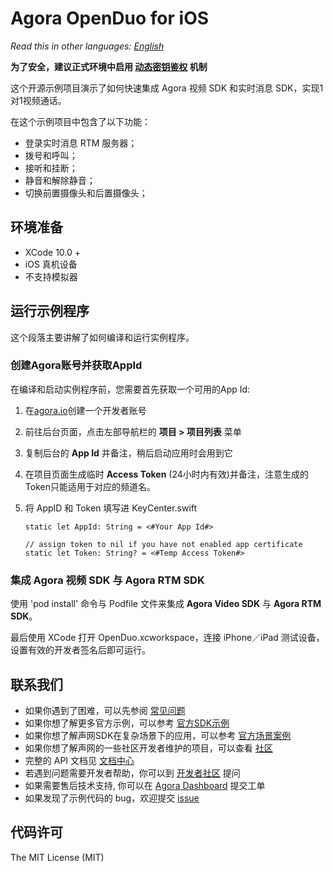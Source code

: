# Agora OpenDuo for iOS

*Read this in other languages: [English](README.md)*

**为了安全，建议正式环境中启用 [动态密钥鉴权](https://docs.agora.io/cn/Real-time-Messaging/RTM_key?platform=All%20Platforms) 机制**

这个开源示例项目演示了如何快速集成 Agora 视频 SDK 和实时消息 SDK，实现1对1视频通话。

在这个示例项目中包含了以下功能：

- 登录实时消息 RTM 服务器；
- 拨号和呼叫；
- 接听和挂断；
- 静音和解除静音；
- 切换前置摄像头和后置摄像头；

## 环境准备

- XCode 10.0 +
- iOS 真机设备
- 不支持模拟器

## 运行示例程序

这个段落主要讲解了如何编译和运行实例程序。

### 创建Agora账号并获取AppId

在编译和启动实例程序前，您需要首先获取一个可用的App Id:

1. 在[agora.io](https://dashboard.agora.io/signin/)创建一个开发者账号
2. 前往后台页面，点击左部导航栏的 **项目 > 项目列表** 菜单
3. 复制后台的 **App Id** 并备注，稍后启动应用时会用到它
4. 在项目页面生成临时 **Access Token** (24小时内有效)并备注，注意生成的Token只能适用于对应的频道名。
5. 将 AppID 和 Token 填写进 KeyCenter.swift

    ``` 
    static let AppId: String = <#Your App Id#>
    
    // assign token to nil if you have not enabled app certificate
    static let Token: String? = <#Temp Access Token#>
    ```

### 集成 Agora 视频 SDK 与 Agora RTM SDK

使用 'pod install' 命令与 Podfile 文件来集成 **Agora Video SDK** 与 **Agora RTM SDK**。

最后使用 XCode 打开 OpenDuo.xcworkspace，连接 iPhone／iPad 测试设备，设置有效的开发者签名后即可运行。

## 联系我们

- 如果你遇到了困难，可以先参阅 [常见问题](https://docs.agora.io/cn/faq)
- 如果你想了解更多官方示例，可以参考 [官方SDK示例](https://github.com/AgoraIO)
- 如果你想了解声网SDK在复杂场景下的应用，可以参考 [官方场景案例](https://github.com/AgoraIO-usecase)
- 如果你想了解声网的一些社区开发者维护的项目，可以查看 [社区](https://github.com/AgoraIO-Community)
- 完整的 API 文档见 [文档中心](https://docs.agora.io/cn/)
- 若遇到问题需要开发者帮助，你可以到 [开发者社区](https://rtcdeveloper.com/) 提问
- 如果需要售后技术支持, 你可以在 [Agora Dashboard](https://dashboard.agora.io) 提交工单
- 如果发现了示例代码的 bug，欢迎提交 [issue](https://github.com/AgoraIO/Basic-Video-Call/issues)

## 代码许可

The MIT License (MIT)

